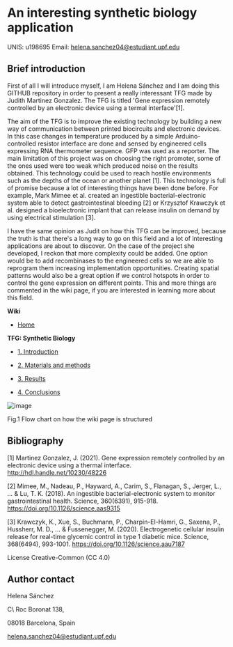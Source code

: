 # An interesting synthetic biology application
UNIS: u198695 
Email: helena.sanchez04@estudiant.upf.edu
## Brief introduction
First of all I will introduce myself, I am Helena Sánchez and I am doing this GITHUB repository in order to present a really interessant TFG made by Judith Martinez Gonzalez. The TFG is titled 'Gene expression remotely controlled by an electronic device using a termal interface'[1].

The aim of the TFG is to improve the existing technology by building a new way of communication between printed biocircuits and electronic devices. In this case changes in temperature produced by a simple Arduino-controlled resistor interface are done and sensed by engineered cells expressing RNA thermometer sequence. GFP was used as a reporter.
The main limitation of this project was on choosing the right promoter, some of the ones used were too weak which produced noise on the results obtained.
This technology could be used to reach hostile environments such as the depths of the ocean or another planet [1].
This technology is full of promise because a lot of interesting things have been done before. For example, Mark Mimee et al. created an ingestible bacterial-electronic system able to detect gastrointestinal bleeding [2] or Krzysztof Krawczyk et al. designed a bioelectronic implant that can release insulin on demand by using electrical stimulation [3].

I have the same opinion as Judit on how this TFG can be improved, because the truth is that there's a long way to go on this field and a lot of interesting applications are about to discover. On the case of the project she developed, I reckon that more complexity could be added. One option would be to add recombinases to the engineered cells so we are able to reprogram them increasing implementation opportunities. Creating spatial patterns would also be a great option if we control hotspots in order to control the gene expression on different points. This and more things are commented in the wiki page, if you are interested in learning more about this field.

**Wiki**
* [Home](https://github.com/helena-513/An-interesting-synthetic-biology-application/wiki)

**TFG: Synthetic Biology**

* [1. Introduction](https://github.com/helena-513/An-interesting-synthetic-biology-application/wiki/1.-Introduction)

* [2. Materials and methods](https://github.com/helena-513/An-interesting-synthetic-biology-application/wiki/2.-Materials-and-methods)

* [3. Results](https://github.com/helena-513/An-interesting-synthetic-biology-application/wiki/3.-Results)

* [4. Conclusions](https://github.com/helena-513/An-interesting-synthetic-biology-application/wiki/4.-Conclusions)

![image](https://github.com/helena-513/An-interesting-synthetic-biology-application/assets/123157886/c4863897-e3e4-44da-868a-77c30ef4944f)

Fig.1 Flow chart on how the wiki page is structured




## Bibliography

[1] Martinez Gonzalez, J. (2021). Gene expression remotely controlled by an electronic device using a thermal interface. http://hdl.handle.net/10230/48226

[2] Mimee, M., Nadeau, P., Hayward, A., Carim, S., Flanagan, S., Jerger, L., ... & Lu, T. K. (2018). An ingestible bacterial-electronic system to monitor gastrointestinal health. Science, 360(6391), 915-918. https://doi.org/10.1126/science.aas9315

[3] Krawczyk, K., Xue, S., Buchmann, P., Charpin-El-Hamri, G., Saxena, P., Hussherr, M. D., ... & Fussenegger, M. (2020). Electrogenetic cellular insulin release for real-time glycemic control in type 1 diabetic mice. Science, 368(6494), 993-1001. https://doi.org/10.1126/science.aau7187

License Creative-Common (CC 4.0)

## Author contact
Helena Sánchez

C\ Roc Boronat 138,

08018 Barcelona, Spain

helena.sanchez04@estudiant.upf.edu
